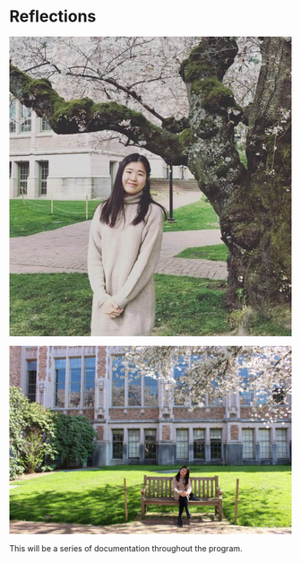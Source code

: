 # Reflections

![Hello](../images/home/profile%202.jpg)

![Hello](../images/home/profile-min.jpeg)

This will be a series of documentation throughout the program.